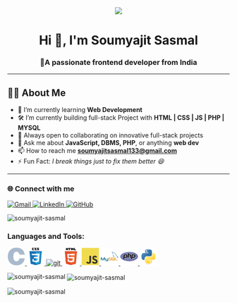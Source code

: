 <div align="center">
  <img height="150" src="https://media.giphy.com/media/M9gbBd9nbDrOTu1Mqx/giphy.gif"  />
</div>
<h1 align="center">Hi 👋, I'm Soumyajit Sasmal</h1>
<h3 align="center">🚀A passionate frontend developer from India</h3>

---

## 🙋‍♂️ About Me
- 🌱 I’m currently learning **Web Development**
- 🛠️ I’m currently building full-stack Project with **HTML | CSS | JS | PHP | MYSQL**
- 🤝  Always open to collaborating on innovative full-stack projects
- 💬 Ask me about **JavaScript, DBMS, PHP**, or anything **web dev**
- 📫 How to reach me **soumyajitsasmal133@gmail.com**
- ⚡ Fun Fact: *I break things just to fix them better 😄*

---

<h3>🌐 Connect with me</h3>
<p align="left">
  <a href="" target="_blank">
    <img src="https://img.icons8.com/color/48/gmail-new.png" alt="Gmail" width="40" />
  </a>
  <a href="https://www.linkedin.com/in/soumyajit-sasmal-a05895353?utm_source=share&utm_campaign=share_via&utm_content=profile&utm_medium=android_app" target="_blank">
    <img src="https://img.icons8.com/color/48/linkedin.png" alt="LinkedIn" width="40" />
  </a>
  <a href="https://github.com/Soumyajit-Sasmal" target="_blank">
    <img src="https://img.icons8.com/ios-glyphs/48/ffffff/github.png" alt="GitHub" width="40" />
  </a>
</p>








<p align="left"> <img src="https://komarev.com/ghpvc/?username=soumyajit-sasmal&label=Profile%20views&color=0e75b6&style=flat" alt="soumyajit-sasmal" /> </p>




<h3 align="left">Languages and Tools:</h3>
<p align="left"> <a href="https://www.cprogramming.com/" target="_blank" rel="noreferrer"> <img src="https://raw.githubusercontent.com/devicons/devicon/master/icons/c/c-original.svg" alt="c" width="40" height="40"/> </a> <a href="https://www.w3schools.com/css/" target="_blank" rel="noreferrer"> <img src="https://raw.githubusercontent.com/devicons/devicon/master/icons/css3/css3-original-wordmark.svg" alt="css3" width="40" height="40"/> </a> <a href="https://git-scm.com/" target="_blank" rel="noreferrer"> <img src="https://www.vectorlogo.zone/logos/git-scm/git-scm-icon.svg" alt="git" width="40" height="40"/> </a> <a href="https://www.w3.org/html/" target="_blank" rel="noreferrer"> <img src="https://raw.githubusercontent.com/devicons/devicon/master/icons/html5/html5-original-wordmark.svg" alt="html5" width="40" height="40"/> </a> <a href="https://developer.mozilla.org/en-US/docs/Web/JavaScript" target="_blank" rel="noreferrer"> <img src="https://raw.githubusercontent.com/devicons/devicon/master/icons/javascript/javascript-original.svg" alt="javascript" width="40" height="40"/> </a> <a href="https://www.mysql.com/" target="_blank" rel="noreferrer"> <img src="https://raw.githubusercontent.com/devicons/devicon/master/icons/mysql/mysql-original-wordmark.svg" alt="mysql" width="40" height="40"/> </a> <a href="https://www.php.net" target="_blank" rel="noreferrer"> <img src="https://raw.githubusercontent.com/devicons/devicon/master/icons/php/php-original.svg" alt="php" width="40" height="40"/> </a> <a href="https://www.python.org" target="_blank" rel="noreferrer"> <img src="https://raw.githubusercontent.com/devicons/devicon/master/icons/python/python-original.svg" alt="python" width="40" height="40"/> </a> </p>

<p><img align="left" src="https://github-readme-stats.vercel.app/api/top-langs?username=soumyajit-sasmal&show_icons=true&theme=dark&locale=en&layout=compact" alt="soumyajit-sasmal" /></p>

<p>&nbsp;<img align="center" src="https://github-readme-stats.vercel.app/api?username=soumyajit-sasmal&show_icons=true&theme=dark&locale=en" alt="soumyajit-sasmal" /></p>

<p><img align="center" src="https://github-readme-streak-stats.herokuapp.com/?user=soumyajit-sasmal&theme=dark" alt="soumyajit-sasmal" /></p>
